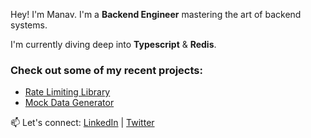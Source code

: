 Hey! I'm Manav. I'm a **Backend Engineer** mastering the art of backend systems.

I'm currently diving deep into **Typescript** & **Redis**.

### Check out some of my recent projects:
- [Rate Limiting Library](https://www.npmjs.com/package/@radioac7iv/rate-limiter)
- [Mock Data Generator](https://mock-data-generator-mu.vercel.app/)

📫 Let's connect: [LinkedIn](https://www.linkedin.com/in/manavgadhiya/) | [Twitter](https://x.com/0xRadioAc7iv)
